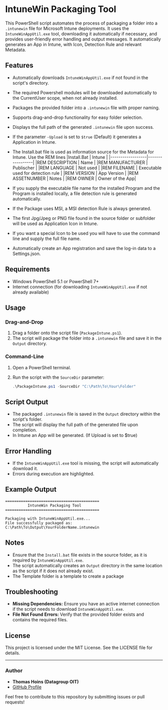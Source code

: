 # IntuneWin Packaging Tool

This PowerShell script automates the process of packaging a folder into a `.intunewin` file for Microsoft Intune deployments. It uses the `IntuneWinAppUtil.exe` tool, downloading it automatically if necessary, and provides user-friendly error handling and output messages.
It automatically generates an App in Intune, with Icon, Detection Rule and relevant Metadata.

## Features

- Automatically downloads `IntuneWinAppUtil.exe` if not found in the script's directory.
- The required Powershell modules will be downloaded automatically to the CurrentUser scope, when not already installed.
- Packages the provided folder into a `.intunewin` file with proper naming.
- Supports drag-and-drop functionality for easy folder selection.
- Displays the full path of the generated `.intunewin` file upon success.
- If the parameter `-Upload` is set to `$true` (Default) it generates a Application in Intune.
- The Install.bat file is used as information source for the Metadata for Intune. Use the REM lines
  |Install.Bat       | Intune          |
  |------------------|-----------------|
  |REM DESCRIPTION   | Name            |
  |REM MANUFACTURER  | Publischer      |
  |REM LANGUAGE      | Not used        |
  |REM FILENAME      | Executable used for detection rule |
  |REM VERSION       | App Version     |
  |REM ASSETNUMBER   | Notes           |
  |REM OWNER         | Owner of the App|
  
- If you supply the executable file name for the installed Program and the Program is installed locally, a file detection rule is generated automatically. 
- If the Package uses MSI, a MSI detection Rule is always generated.
- The first Jpg/Jpeg or PNG file found in the source folder or subfolder will be used as Application Icon in Intune.
- If you want a special Icon to be used you will have to use the command line and supply the full file name.
- Automatically create an App registration and save the log-in data to a Settings.json.

## Requirements

- Windows PowerShell 5.1 or PowerShell 7+
- Internet connection (for downloading `IntuneWinAppUtil.exe` if not already available)

## Usage

### Drag-and-Drop

1. Drag a folder onto the script file (`PackageIntune.ps1`).
2. The script will package the folder into a `.intunewin` file and save it in the `Output` directory.

### Command-Line

1. Open a PowerShell terminal.
2. Run the script with the `SourceDir` parameter:

   ```powershell
   .\PackageIntune.ps1 -SourceDir "C:\Path\To\Your\Folder"
   ```

## Script Output

- The packaged `.intunewin` file is saved in the `Output` directory within the script's folder.
- The script will display the full path of the generated file upon completion.
- In Intune an  App will be generated. (If Upload is set to $true)

## Error Handling

- If the `IntuneWinAppUtil.exe` tool is missing, the script will automatically download it.
- Errors during execution are highlighted.
  
## Example Output

```plaintext
==========================================
          IntuneWin Packaging Tool         
==========================================

Packaging with IntuneWinAppUtil.exe...
File successfully packaged as:
C:\Path\To\Output\YourFolderName.intunewin

```

## Notes

- Ensure that the `Install.bat` file exists in the source folder, as it is required by `IntuneWinAppUtil.exe`.
- The script automatically creates an `Output` directory in the same location as the script if it does not already exist.
- The Template folder is a template to create a package

## Troubleshooting

- **Missing Dependencies:** Ensure you have an active internet connection if the script needs to download `IntuneWinAppUtil.exe`.
- **File Not Found Errors:** Verify that the provided folder exists and contains the required files.

## License

This project is licensed under the MIT License. See the LICENSE file for details.

---

### Author

- **Thomas Hoins (Datagroup OIT)**  
- [GitHub Profile](https://github.com/ThomasHoins/Intunewin)

Feel free to contribute to this repository by submitting issues or pull requests!

